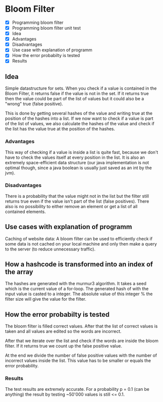 # Bloom Filter

- [x] Programming bloom filter
- [x] Programming bloom filter unit test
- [x] Idea
- [x] Advantages
- [x] Disadvantages
- [x] Use case with explanation of programm
- [x] How the error probabilty is tested
- [x] Results

## Idea
Simple datastructure for sets. When you check if a value is contained in the Bloom Filter, it returns false if the value is not in the set. If it returns true then the value could be part of the list of values but it could also be a "wrong" true (false positive).

This is done by getting several hashes of the value and writing true at the position of the hashes into a list. 
If we now want to check if a value is part of the list of values, we also calculate the hashes of the value and check if the list has the value true at the position of the hashes.

### Advantages
This way of checking if a value is inside a list is quite fast, because we don't have to check the values itself at every position in the list. It is also an extremely space-efficient data structure (our java implementation is not optimal though, since a java boolean is usually just saved as an int by the jvm).

### Disadvantages
There is a probability that the value might not in the list but the filter still returns true even if the value isn't part of the list (false positives). There also is no possibility to either remove an element or get a list of all contained elements.

## Use cases with explanation of programm
Caching of website data: A bloom filter can be used to efficiently check if some data is not cached on your local machine and only then make a query to the server (to reduce unnecessary traffic).

## How a hashcode is transformed into an index of the array
The hashes are generated with the murmur3 algorithm. It takes a seed which is the current value of a for-loop. 
The generated hash of with the input value is casted to a integer. The absolute value of this integer % the filter size will give the value for the filter.

## How the error probabilty is tested
The bloom filter is filled correct values. After that the list of correct values is taken and all values are edited so the words are incorrect.

After that we iterate over the list and check if the words are inside the bloom filter. If it returns true we count up the false positive value.

At the end we divide the number of false positive values with the number of incorrect values inside the list. This value has to be smaller or equals the error probability.

### Results
The test results are extremely accurate. For a probability p = 0.1 (can be anything) the result by testing ~50'000 values is still <= 0.1.
